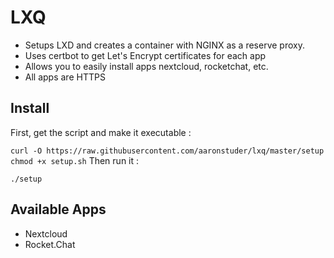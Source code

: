 # LXQ

* Setups LXD and creates a container with NGINX as a reserve proxy.
* Uses certbot to get Let's Encrypt certificates for each app
* Allows you to easily install apps nextcloud, rocketchat, etc.
* All apps are HTTPS

## Install

First, get the script and make it executable :

`curl -O https://raw.githubusercontent.com/aaronstuder/lxq/master/setup`
`chmod +x setup.sh`
Then run it :

`./setup`

## Available Apps

* Nextcloud
* Rocket.Chat
